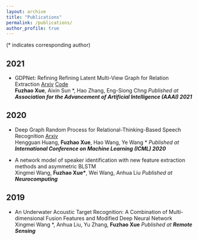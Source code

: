 ```yaml
---
layout: archive
title: "Publications"
permalink: /publications/
author_profile: true
---
```


(* indicates corresponding author)

## 2021
* GDPNet: Refining Refining Latent Multi-View Graph for Relation Extraction [Arxiv](https://arxiv.org/abs/2012.06780) [Code](https://github.com/XueFuzhao/GDPNet) \
  **Fuzhao Xue**, Aixin Sun *, Hao Zhang, Eng-Siong Chng
  *Published at **Association for the Advancement of Artificial Intelligence (AAAI) 2021***
  
## 2020
* Deep Graph Random Process for Relational-Thinking-Based Speech Recognition [Arxiv](https://arxiv.org/abs/2007.02126) \
  Hengguan Huang, **Fuzhao Xue**, Hao Wang, Ye Wang *
  *Published at **International Conference on Machine Learning (ICML) 2020***

* A network model of speaker identification with new feature extraction methods and asymmetric BLSTM  
  Xingmei Wang, **Fuzhao Xue\***, Wei Wang, Anhua Liu
  *Published at **Neurocomputing***
  
## 2019
* An Underwater Acoustic Target Recognition: A Combination of Multi-dimensional Fusion Features and Modified Deep Neural Network  
  Xingmei Wang *, Anhua Liu, Yu Zhang, **Fuzhao Xue**
  *Published at **Remote Sensing***
